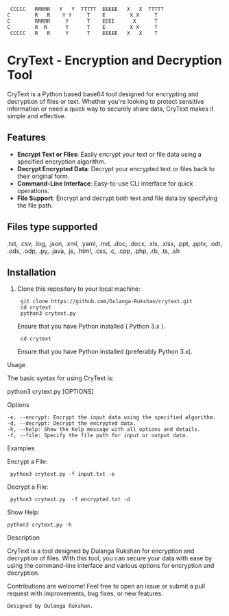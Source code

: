 

     CCCCC   RRRRR   Y   Y  TTTTT  EEEEE   X   X  TTTTT
    C        R   R    Y Y     T    E        X X     T   
    C        RRRRR     Y      T    EEEE      X      T   
    C        R  R      Y      T    E        X X     T   
     CCCCC   R   R     Y      T    EEEEE   X   X    T   

# CryText - Encryption and Decryption Tool

CryText is a Python based base64 tool designed for encrypting and decryption of files or text. Whether you're looking to protect sensitive information or need a quick way to securely share data, CryText makes it simple and effective.


## Features

- **Encrypt Text or Files**: Easily encrypt your text or file data using a specified encryption algorithm.
- **Decrypt Encrypted Data**: Decrypt your encrypted text or files back to their original form.
- **Command-Line Interface**: Easy-to-use CLI interface for quick operations.
- **File Support**: Encrypt and decrypt both text and file data by specifying the file path.

## Files type supported

.txt, .csv, .log, .json, .xml, .yaml, .md, .doc, .docx, .xls, .xlsx, .ppt, .pptx, .odt, .ods, .odp, .py, .java, .js, .html, .css, .c, .cpp, .php, .rb, .ts, .sh


## Installation

1. Clone this repository to your local machine:
  
        git clone https://github.com/Dulanga-Rukshan/crytext.git
        cd crytext
        python3 crytext.py 

    Ensure that you have Python installed ( Python 3.x ).
  
        cd crytext
   
   Ensure that you have Python installed (preferably Python 3.x).

Usage

The basic syntax for using CryText is:

python3 crytext.py [OPTIONS]

Options

    -e, --encrypt: Encrypt the input data using the specified algorithm.
    -d, --decrypt: Decrypt the encrypted data.
    -h, --help: Show the help message with all options and details.
    -f, --file: Specify the file path for input or output data.

Examples

Encrypt a File:

     python3 crytext.py -f input.txt -e

Decrypt a File:

     python3 crytext.py  -f encrypted.txt -d


Show Help:

    python3 crytext.py -h

Description

CryText is a tool designed by Dulanga Rukshan for encryption and decryption of files. With this tool, you can secure your data with ease by using the command-line interface and various options for encryption and decryption.

Contributions are welcome! Feel free to open an issue or submit a pull request with improvements, bug fixes, or new features.

    Designed by Dulanga Rukshan.
